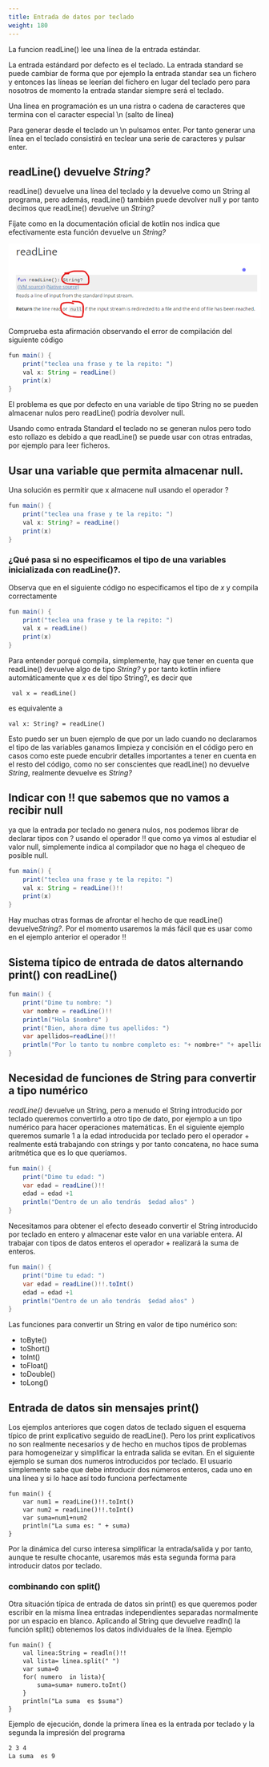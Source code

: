 ```yaml
---
title: Entrada de datos por teclado 
weight: 180
---
```

La funcion readLine()  lee una línea de la  entrada estándar.

La entrada estándard por defecto es el teclado. La entrada standard  se puede cambiar de forma que por ejemplo la entrada standar sea un fichero y entonces las líneas se leerían  del fichero en lugar del teclado pero para nosotros de momento la entrada standar siempre será el teclado.

Una línea en programación es un una ristra o cadena de caracteres que termina con el caracter especial \\n (salto de línea)

Para generar desde el teclado un \\n pulsamos enter. Por tanto  generar una línea en el teclado consistirá en teclear una serie de caracteres y pulsar enter.

## readLine() devuelve *String?*
readLine() devuelve una línea del teclado y la devuelve como un  String al programa, pero  además,  readLine() también puede devolver null y por tanto decimos que readLine() devuelve un *String?*

Fíjate como en la documentación oficial de kotlin nos indica que efectivamente esta función devuelve un *String?*

![readline1](../images/readline1.png)

Comprueba esta afirmación observando el error de compilación del siguiente código
```java
fun main() {
    print("teclea una frase y te la repito: ")
    val x: String = readLine()
    print(x)
}
```

El problema es que por defecto en una variable de tipo String no se pueden almacenar nulos pero readLine() podría devolver null. 

Usando como entrada Standard el teclado no se generan nulos pero todo esto rollazo es debido a que readLine() se puede usar con otras entradas, por ejemplo para leer ficheros.
## Usar una variable que permita almacenar null.
Una solución es permitir que x almacene null usando el operador ?
```java
fun main() {
    print("teclea una frase y te la repito: ")
    val x: String? = readLine()
    print(x)
}
```
### ¿Qué pasa si no especificamos el tipo de  una variables inicializada con readLine()?.
Observa que en el  siguiente código no especificamos el tipo de *x* y compila correctamente 
```java
fun main() {
    print("teclea una frase y te la repito: ")
    val x = readLine()
    print(x)
}
```

Para entender porqué compila, simplemente, hay que tener en cuenta que readLine() devuelve algo de tipo *String?* y por tanto kotlin  infiere automáticamente que *x* es del tipo String?, es decir que
```
 val x = readLine()
```
es equivalente a
```
val x: String? = readLine()
```
Esto puedo ser un buen ejemplo de que por un lado cuando no declaramos el tipo de las variables ganamos limpieza y concisión en el código pero en casos como este puede encubrir detalles importantes a tener en cuenta en el resto del código, como no ser conscientes que readLine() no devuelve *String*, realmente devuelve es *String?*

## Indicar con !! que sabemos que no vamos a recibir null
ya que la entrada por teclado no genera nulos, nos podemos librar de declarar tipos con ? usando  el operador !! que como ya vimos al estudiar el valor null, simplemente indica al compilador que no haga el chequeo de posible null.
```java
fun main() {
    print("teclea una frase y te la repito: ")
    val x: String = readLine()!!
    print(x)
}
```

Hay muchas otras formas de afrontar el hecho de que readLine()  devuelve*String?*. Por el momento usaremos la más fácil que es usar como en el ejemplo anterior el operador !!


## Sistema típico de entrada de datos alternando print() con readLine()

```java
fun main() {
    print("Dime tu nombre: ")
    var nombre = readLine()!!
    println("Hola $nombre" )
    print("Bien, ahora dime tus apellidos: ")
    var apellidos=readLine()!!
    println("Por lo tanto tu nombre completo es: "+ nombre+" "+ apellidos)
}
```
## Necesidad de funciones de String para convertir a tipo numérico
*readLine()* devuelve un String, pero a menudo el String introducido por teclado queremos convertirlo a otro tipo de dato, por ejemplo a un tipo  numérico para hacer operaciones matemáticas.
En el siguiente ejemplo queremos sumarle 1 a la edad introducida por teclado pero el operador + realmente está trabajando con strings y por tanto concatena, no hace suma aritmética que es lo que queríamos.
```java
fun main() {
    print("Dime tu edad: ")
    var edad = readLine()!!
    edad = edad +1
    println("Dentro de un año tendrás  $edad años" )
}
```
Necesitamos para obtener el efecto deseado convertir el String introducido por teclado en entero y almacenar este valor en una variable entera. Al trabajar con tipos de datos enteros el operador + realizará la suma de enteros.
```java
fun main() {
    print("Dime tu edad: ")
    var edad = readLine()!!.toInt()
    edad = edad +1
    println("Dentro de un año tendrás  $edad años" )
}
```
Las funciones para convertir un String en valor de tipo numérico  son:
- toByte()
- toShort()
- toInt()
- toFloat()
- toDouble()
- toLong()
## Entrada de datos sin mensajes print()

Los ejemplos anteriores que cogen datos de teclado siguen el esquema típico de print explicativo seguido de readLine(). Pero los print explicativos no son realmente necesarios y de hecho en muchos tipos de problemas para homogeneizar y simplificar la entrada salida se evitan. 
En el siguiente ejemplo se suman dos numeros introducidos por teclado. El usuario simplemente sabe que debe introducir dos números enteros, cada uno en una línea y si lo hace así todo funciona perfectamente
```
fun main() {
    var num1 = readLine()!!.toInt()
    var num2 = readLine()!!.toInt()
    var suma=num1+num2
    println("La suma es: " + suma)
}
```

Por la dinámica del curso interesa simplificar la entrada/salida y por tanto, aunque te resulte chocante,  usaremos más esta segunda forma para introducir datos por teclado.

### combinando con split()
Otra situación típica de entrada de datos sin print() es que queremos poder escribir en la misma línea entradas independientes separadas normalmente por un espacio en blanco. Aplicando al String que devuelve readln() la función split() obtenemos los datos individuales de la línea.
Ejemplo
```
fun main() {
    val linea:String = readln()!!
    val lista= linea.split(" ")
    var suma=0
    for( numero  in lista){
        suma=suma+ numero.toInt()
    }
    println("La suma  es $suma")
}
```
Ejemplo de ejecución, donde la primera línea es la entrada por teclado y la segunda la impresión del programa
```
2 3 4
La suma  es 9

```
